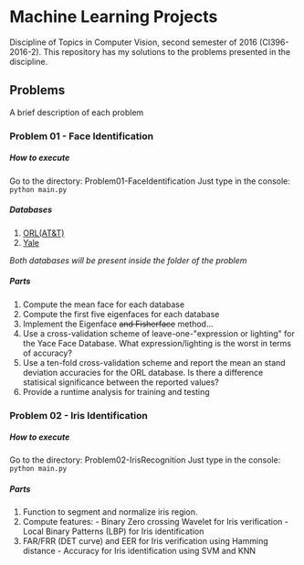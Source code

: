 # Machine Learning Projects
Discipline of Topics in Computer Vision, second semester of 2016 (CI396-2016-2).
This repository has my solutions to the problems presented in the discipline.

## Problems
A brief description of each problem

### Problem 01 - Face Identification

##### How to execute
Go to the directory: Problem01-FaceIdentification
Just type in the console: ```python main.py```

##### Databases
1. [ORL(AT&T)](http://www.cl.cam.ac.uk/research/dtg/attarchive/facedatabase.html)
2. [Yale](http://vision.ucsd.edu/content/yale-face-database)

*Both databases will be present inside the folder of the problem*

##### Parts
1. Compute the mean face for each database
2. Compute the first five eigenfaces for each database
3. Implement the Eigenface ~~and Fisherface~~ method...
 1. Use a cross-validation scheme of leave-one-"expression or lighting" for the Yace Face Database. What expression/lighting is the worst in terms of accuracy?
 2. Use a ten-fold cross-validation scheme and report the mean an stand deviation accuracies for the ORL database. Is there a difference statisical significance between the reported values?
4. Provide a runtime analysis for training and testing

### Problem 02 - Iris Identification

##### How to execute
Go to the directory: Problem02-IrisRecognition
Just type in the console: ```python main.py```

##### Parts
1. Function to segment and normalize iris region.
2. Compute features: - Binary Zero crossing Wavelet for Iris verification - Local Binary Patterns (LBP) for Iris identification
3. FAR/FRR (DET curve) and EER for Iris verification using Hamming distance - Accuracy for Iris identification using SVM and KNN
